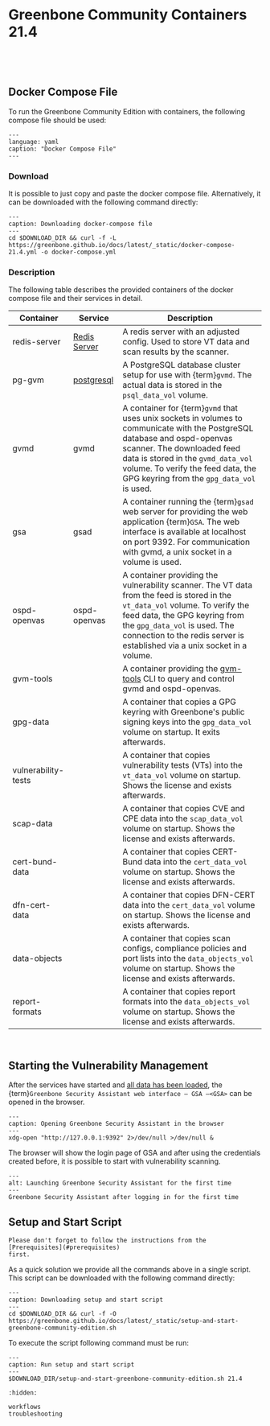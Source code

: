 # Greenbone Community Containers 21.4

```{include} /common/container/preamble.md
```

```{include} /common/container/introduction.md
```

```{include} /common/container/hardware.md
```

```{include} /common/container/prerequisites.md
```
## Docker Compose File

To run the Greenbone Community Edition with containers, the following compose
file should be used:

```{literalinclude} docker-compose.yml
---
language: yaml
caption: "Docker Compose File"
---
```

### Download

It is possible to just copy and paste the docker compose file. Alternatively,
it can be downloaded with the following command directly:

```{code-block} shell
---
caption: Downloading docker-compose file
---
cd $DOWNLOAD_DIR && curl -f -L https://greenbone.github.io/docs/latest/_static/docker-compose-21.4.yml -o docker-compose.yml
```

### Description

The following table describes the provided containers of the docker compose file
and their services in detail.

| Container | Service | Description |
|-----------|---------|-------------|
| redis-server | [Redis Server](https://redis.io/) | A redis server with an adjusted config. Used to store VT data and scan results by the scanner. |
| pg-gvm | [postgresql](https://www.postgresql.org/) | A PostgreSQL database cluster setup for use with {term}`gvmd`. The actual data is stored in the `psql_data_vol` volume. |
| gvmd | gvmd | A container for {term}`gvmd` that uses unix sockets in volumes to communicate with the PostgreSQL database and ospd-openvas scanner. The downloaded feed data is stored in the `gvmd_data_vol` volume. To verify the feed data, the GPG keyring from the `gpg_data_vol` is used. |
| gsa | gsad | A container running the {term}`gsad` web server for providing the web application {term}`GSA`. The web interface is available at localhost on port 9392. For communication with gvmd, a unix socket in a volume is used. |
| ospd-openvas | ospd-openvas | A container providing the vulnerability scanner. The VT data from the feed is stored in the `vt_data_vol` volume. To verify the feed data, the GPG keyring from the `gpg_data_vol` is used. The connection to the redis server is established via a unix socket in a volume. |
| gvm-tools | | A container providing the [gvm-tools](https://github.com/greenbone/gvm-tools/) CLI to query and control gvmd and ospd-openvas. |
| gpg-data | | A container that copies a GPG keyring with Greenbone's public signing keys into the `gpg_data_vol` volume on startup. It exits afterwards. |
| vulnerability-tests | | A container that copies vulnerability tests (VTs) into the `vt_data_vol` volume on startup. Shows the license and exists afterwards. |
| scap-data | | A container that copies CVE and CPE data into the `scap_data_vol` volume on startup. Shows the license and exists afterwards. |
| cert-bund-data | | A container that copies CERT-Bund data into the `cert_data_vol` volume on startup. Shows the license and exists afterwards. |
| dfn-cert-data | | A container that copies DFN-CERT data into the `cert_data_vol` volume on startup. Shows the license and exists afterwards. |
| data-objects | | A container that copies scan configs, compliance policies and port lists into the `data_objects_vol` volume on startup. Shows the license and exists afterwards. |
| report-formats | | A container that copies report formats into the `data_objects_vol` volume on startup. Shows the license and exists afterwards. |

```{include} /common/container/starting.md
```

```{include} /common/container/admin-user.md
```

## Starting the Vulnerability Management

After the services have started and [all data has been loaded](./workflows.md#loading-the-feed-changes),
the {term}`Greenbone Security Assistant web interface – GSA –<GSA>` can be opened in the browser.

```{code-block} shell
---
caption: Opening Greenbone Security Assistant in the browser
---
xdg-open "http://127.0.0.1:9392" 2>/dev/null >/dev/null &
```

The browser will show the login page of GSA and after using the credentials
created before, it is possible to start with vulnerability scanning.

```{figure} /images/GSA-21.4.png
---
alt: Launching Greenbone Security Assistant for the first time
---
Greenbone Security Assistant after logging in for the first time
```

## Setup and Start Script

```{note}
Please don't forget to follow the instructions from the [Prerequisites](#prerequisites)
first.
```

As a quick solution we provide all the commands above in a single script. This
script can be downloaded with the following command directly:

```{code-block} shell
---
caption: Downloading setup and start script
---
cd $DOWNLOAD_DIR && curl -f -O https://greenbone.github.io/docs/latest/_static/setup-and-start-greenbone-community-edition.sh
```

To execute the script following command must be run:

```{code-block} shell
---
caption: Run setup and start script
---
$DOWNLOAD_DIR/setup-and-start-greenbone-community-edition.sh 21.4
```

```{toctree}
:hidden:

workflows
troubleshooting
```

[docker]: https://docs.docker.com/
[docker-compose]: https://docs.docker.com/compose/
